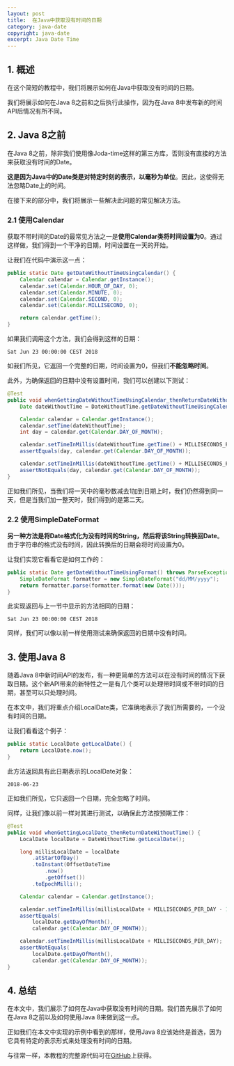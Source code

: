 ```yaml
---
layout: post
title:  在Java中获取没有时间的日期
category: java-date
copyright: java-date
excerpt: Java Date Time
---
```


## 1. 概述

在这个简短的教程中，我们将展示如何在Java中获取没有时间的日期。

我们将展示如何在Java 8之前和之后执行此操作，因为在Java 8中发布新的时间API后情况有所不同。

## 2. Java 8之前

在Java 8之前，除非我们使用像Joda-time这样的第三方库，否则没有直接的方法来获取没有时间的Date。

**这是因为Java中的Date类是对特定时刻的表示，以毫秒为单位**。因此，这使得无法忽略Date上的时间。

在接下来的部分中，我们将展示一些解决此问题的常见解决方法。

### 2.1 使用Calendar

获取不带时间的Date的最常见方法之一是**使用Calendar类将时间设置为0**。通过这样做，我们得到一个干净的日期，时间设置在一天的开始。

让我们在代码中演示这一点：

```java
public static Date getDateWithoutTimeUsingCalendar() {
    Calendar calendar = Calendar.getInstance();
    calendar.set(Calendar.HOUR_OF_DAY, 0);
    calendar.set(Calendar.MINUTE, 0);
    calendar.set(Calendar.SECOND, 0);
    calendar.set(Calendar.MILLISECOND, 0);

    return calendar.getTime();
}
```

如果我们调用这个方法，我们会得到这样的日期：

```text
Sat Jun 23 00:00:00 CEST 2018
```

如我们所见，它返回一个完整的日期，时间设置为0，但我们**不能忽略时间**。

此外，为确保返回的日期中没有设置时间，我们可以创建以下测试：

```java
@Test
public void whenGettingDateWithoutTimeUsingCalendar_thenReturnDateWithoutTime() {
    Date dateWithoutTime = DateWithoutTime.getDateWithoutTimeUsingCalendar();

    Calendar calendar = Calendar.getInstance();
    calendar.setTime(dateWithoutTime);
    int day = calendar.get(Calendar.DAY_OF_MONTH);

    calendar.setTimeInMillis(dateWithoutTime.getTime() + MILLISECONDS_PER_DAY - 1);
    assertEquals(day, calendar.get(Calendar.DAY_OF_MONTH));

    calendar.setTimeInMillis(dateWithoutTime.getTime() + MILLISECONDS_PER_DAY);
    assertNotEquals(day, calendar.get(Calendar.DAY_OF_MONTH));
}
```

正如我们所见，当我们将一天中的毫秒数减去1加到日期上时，我们仍然得到同一天，但是当我们加一整天时，我们得到的是第二天。

### 2.2 使用SimpleDateFormat

**另一种方法是将Date格式化为没有时间的String，然后将该String转换回Date**。由于字符串的格式没有时间，因此转换后的日期会将时间设置为0。

让我们实现它看看它是如何工作的：

```java
public static Date getDateWithoutTimeUsingFormat() throws ParseException {
    SimpleDateFormat formatter = new SimpleDateFormat("dd/MM/yyyy");
    return formatter.parse(formatter.format(new Date()));
}
```

此实现返回与上一节中显示的方法相同的日期：

```text
Sat Jun 23 00:00:00 CEST 2018
```

同样，我们可以像以前一样使用测试来确保返回的日期中没有时间。

## 3. 使用Java 8

随着Java 8中新时间API的发布，有一种更简单的方法可以在没有时间的情况下获取日期。这个新API带来的新特性之一是有几个类可以处理带时间或不带时间的日期，甚至可以只处理时间。

在本文中，我们将重点介绍LocalDate类，它准确地表示了我们所需要的，一个没有时间的日期。

让我们看看这个例子：

```java
public static LocalDate getLocalDate() {
    return LocalDate.now();
}
```

此方法返回具有此日期表示的LocalDate对象：

```text
2018-06-23
```

正如我们所见，它只返回一个日期，完全忽略了时间。

同样，让我们像以前一样对其进行测试，以确保此方法按预期工作：

```java
@Test
public void whenGettingLocalDate_thenReturnDateWithoutTime() {
    LocalDate localDate = DateWithoutTime.getLocalDate();

    long millisLocalDate = localDate
        .atStartOfDay()
        .toInstant(OffsetDateTime
            .now()
            .getOffset())
        .toEpochMilli();

    Calendar calendar = Calendar.getInstance();

    calendar.setTimeInMillis(millisLocalDate + MILLISECONDS_PER_DAY - 1);
    assertEquals(
        localDate.getDayOfMonth(), 
        calendar.get(Calendar.DAY_OF_MONTH));

    calendar.setTimeInMillis(millisLocalDate + MILLISECONDS_PER_DAY);
    assertNotEquals(
        localDate.getDayOfMonth(), 
        calendar.get(Calendar.DAY_OF_MONTH));
}
```

## 4. 总结

在本文中，我们展示了如何在Java中获取没有时间的日期。我们首先展示了如何在Java 8之前以及如何使用Java 8来做到这一点。

正如我们在本文中实现的示例中看到的那样，使用Java 8应该始终是首选，因为它具有特定的表示形式来处理没有时间的日期。

与往常一样，本教程的完整源代码可在[GitHub](https://github.com/tu-yucheng/taketoday-tutorial4j/tree/master/java-core-modules/java-date-operations-1)上获得。